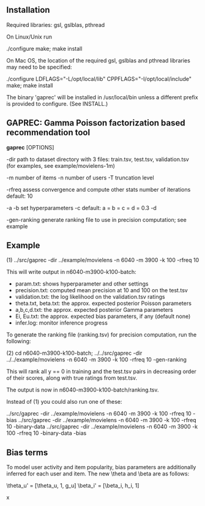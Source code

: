 Installation
------------

Required libraries: gsl, gslblas, pthread

On Linux/Unix run

 ./configure
 make; make install

On Mac OS, the location of the required gsl, gslblas and pthread
libraries may need to be specified:

 ./configure LDFLAGS="-L/opt/local/lib" CPPFLAGS="-I/opt/local/include"
 make; make install

The binary 'gaprec' will be installed in /usr/local/bin unless a
different prefix is provided to configure. (See INSTALL.)

GAPREC: Gamma Poisson factorization based recommendation tool
--------------------------------------------------------------

**gaprec** [OPTIONS]

   -dir <string>    path to dataset directory with 3 files:
   		    train.tsv, test.tsv, validation.tsv
		    (for examples, see example/movielens-1m)
 
   -m <int>	  number of items
   -n <int>	  number of users
   -T <int>	  truncation level
   
   -rfreq <int>	  assess convergence and compute other stats 
   		  <int> number of iterations
		  default: 10

   -a
   -b		  set hyperparameters
   -c		  default: a = b = c = d = 0.3
   -d

   -gen-ranking	  generate ranking file to use in precision 
   		  computation; see example		  


Example
--------

(1) ../src/gaprec -dir ../example/movielens -n 6040 -m 3900  -k 100 -rfreq 10

This will write output in n6040-m3900-k100-batch:

* param.txt: shows hyperparameter and other settings
* precision.txt: computed mean precision at 10 and 100 on the test.tsv
* validation.txt: the log likelihood on the validation.tsv ratings
* theta.txt, beta.txt: the approx. expected posterior Poisson parameters
* a,b,c,d.txt: the approx. expected posterior Gamma parameters
* Ei, Eu.txt: the approx. expected bias parameters, if any (default none)
* infer.log: monitor inference progress

To generate the ranking file (ranking.tsv) for precision computation,
run the following:

(2) cd n6040-m3900-k100-batch;
../../src/gaprec -dir ../../example/movielens -n 6040 -m 3900  -k 100 -rfreq 10 -gen-ranking

This will rank all y == 0 in training and the test.tsv pairs in
decreasing order of their scores, along with true ratings from
test.tsv.

The output is now in n6040-m3900-k100-batch/ranking.tsv.

Instead of (1) you could also run one of these:

../src/gaprec -dir ../example/movielens -n 6040 -m 3900  -k 100 -rfreq 10 -bias
../src/gaprec -dir ../example/movielens -n 6040 -m 3900  -k 100 -rfreq 10 -binary-data
../src/gaprec -dir ../example/movielens -n 6040 -m 3900  -k 100 -rfreq 10 -binary-data -bias


Bias terms
----------

To model user activity and item popularity, bias parameters are
additionally inferred for each user and item. The new \theta and \beta
are as follows:
    		  
\theta_u' = [\theta_u, 1, g_u]
\beta_i' =  [\beta_i, h_i, 1]   


x
